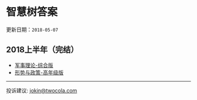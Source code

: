 # 智慧树答案

更新日期：`2018-05-07`

## 2018上半年（完结）

- [军事理论-综合版](./2018/1/jsll.md)
- [形势与政策-高年级版](./2018/1/xsyzc.md)

---

投诉建议: jokin@twocola.com
